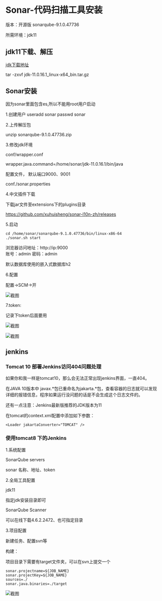 # Sonar-代码扫描工具安装

版本：开源版 sonarqube-9.1.0.47736

所需环境：jdk11

## jdk11下载、解压

[jdk下载地址](https://www.oracle.com/java/technologies/downloads/#java11)

tar -zxvf jdk-11.0.16.1_linux-x64_bin.tar.gz

## Sonar安装

因为sonar里面包含es,所以不能用root用户启动

1.创建用户
useradd sonar
passwd sonar

2.上传解压包

unzip sonarqube-9.1.0.47736.zip

3.修改jdk环境

conf/wrapper.conf

wrapper.java.command=/home/sonar/jdk-11.0.16.1/bin/java

配置文件， 默认端口9000、9001

conf./sonar.properties

4.中文插件下载

下载jar文件至extensions下的plugins目录

https://github.com/xuhuisheng/sonar-l10n-zh/releases

5.启动

```
cd /home/sonar/sonarqube-9.1.0.47736/bin/linux-x86-64
./sonar.sh start
```

浏览器访问地址：http://ip:9000  
账号：admin
密码：admin

默认数据库使用的嵌入式数据库h2

6.配置

配置->SCM->开

![截图](attachment:102216ee7425d6f5c0db05e96ee3dc9f)

7.token:

记录下token后面要用

![截图](attachment:06434e13921f0f214893df081bbb5800)

![截图](attachment:2296bfb59896f8ed2e531db8fc840a7f)

## jenkins

### Tomcat 10 部署Jenkins访问404问题处理

如果你和我一样是tomcat10，那么会无法正常出现jenkins界面，一直404。

在JAVA 10版本中 javax.*包已重命名为jakarta.*包，查看容器的日志就可以发现详细的报错信息，程序如果运行没问题的话是不会生成这个日志文件的。

还有一点注意：Jenkins最新版推荐的JDK版本为11

 在tomcat的context.xml配置中添加如下参数：

```
<Loader jakartaConverter="TOMCAT" />
```

### 使用tomcat8 下的Jenkins

1.系统配置

SonarQube servers

sonar 名称、地址、token

2.全局工具配置

jdk11

指定jdk安装目录即可

SonarQube Scanner

可以在线下载4.6.2.2472、也可指定目录

3.项目配置

新建任务、配置svn等

构建：

项目目录下需要有target文件夹，可以在svn上提交一个

```
sonar.projectname=${JOB_NAME}
sonar.projectKey=${JOB_NAME}
sources=./
sonar.java.binaries=./target
```

![截图](attachment:72203d4ad9a8dab6e7baf27eee066684)